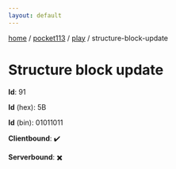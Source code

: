 ```yaml
---
layout: default
---
```


[home](/)  /  [pocket113](/protocol/pocket113)  /  [play](/protocol/pocket113/play)  /  structure-block-update

# Structure block update

**Id**: 91

**Id** (hex): 5B

**Id** (bin): 01011011

**Clientbound**: ✔️

**Serverbound**: ✖️

